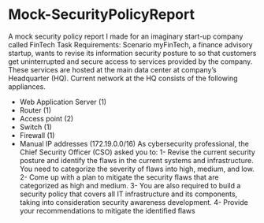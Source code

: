 # Mock-SecurityPolicyReport
A mock security policy report I made for an imaginary start-up company called FinTech
Task Requirements: 
Scenario
myFinTech, a finance advisory startup, wants to revise its information security posture to so that customers
get uninterrupted and secure access to services provided by the company. These services are hosted at the
main data center at company’s Headquarter (HQ). Current network at the HQ consists of the following
appliances.
- Web Application Server (1)
- Router (1)
- Access point (2)
- Switch (1)
- Firewall (1)
- Manual IP addresses (172.19.0.0/16)
As cybersecurity professional, the Chief Security Officer (CSO) asked you to:
1- Revise the current security posture and identify the flaws in the current systems and infrastructure.
You need to categorize the severity of flaws into high, medium, and low.
2- Come up with a plan to mitigate the security flaws that are categorized as high and medium.
3- You are also required to build a security policy that covers all IT infrastructure and its components,
taking into consideration security awareness development.
4- Provide your recommendations to mitigate the identified flaws
